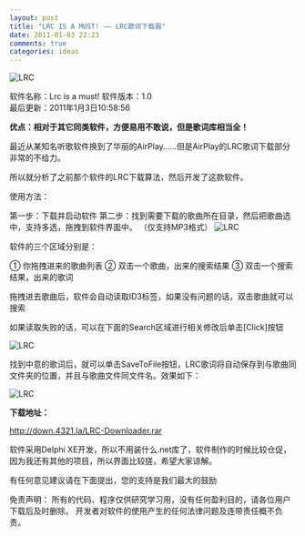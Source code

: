 ```yaml
---
layout: post
title: "LRC IS A MUST! —— LRC歌词下载器"
date: 2011-01-03 22:23
comments: true
categories: ideas
---
```

![LRC](http://i.imgur.com/dP4p5.png)

软件名称：Lrc is a must! 
软件版本：1.0   
最后更新：2011年1月3日10:58:56

**优点：相对于其它同类软件，方便易用不敢说，但是歌词库相当全！**

<!-- more -->

最近从某知名听歌软件换到了华丽的AirPlay……但是AirPlay的LRC歌词下载部分非常的不给力。

所以就分析了之前那个软件的LRC下载算法，然后开发了这款软件。

使用方法：

第一步：下载并启动软件 
第二步：找到需要下载的歌曲所在目录，然后把歌曲选中，支持多选，拖拽到软件界面中。 
（仅支持MP3格式） 
![LRC](http://i.imgur.com/nHnab.png)

软件的三个区域分别是：

① 你拖拽进来的歌曲列表 
② 双击一个歌曲，出来的搜索结果 
③ 双击一个搜索结果，出来的歌词

拖拽进去歌曲后，软件会自动读取ID3标签，如果没有问题的话，双击歌曲就可以搜索

如果读取失败的话，可以在下面的Search区域进行相关修改后单击[Click]按钮

![LRC](http://i.imgur.com/zxhW0.png)

找到中意的歌词后，就可以单击SaveToFile按钮，LRC歌词将自动保存到与歌曲同文件夹的位置，并且与歌曲文件同文件名。效果如下：

![LRC](http://i.imgur.com/dtSjW.png)

**下载地址：**

<http://down.4321.la/LRC-Downloader.rar>

软件采用Delphi XE开发，所以不用装什么.net库了，软件制作的时候比较仓促，因为我还有其他的项目，所以界面比较搓，希望大家谅解。

有任何意见建议请在下面提出，您的支持是我们最大的鼓励

免责声明：
所有的代码、程序仅供研究学习用，没有任何盈利目的，请各位用户下载后及时删除。 
开发者对软件的使用产生的任何法律问题及连带责任概不负责。